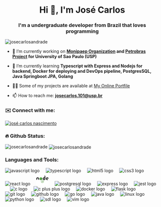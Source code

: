 <h1 align="center">Hi 👋, I'm José Carlos</h1>
<h3 align="center">I'm a undergraduate developer from Brazil that loves programming</h3>

<p align="left"> <img src="https://komarev.com/ghpvc/?username=josecarlosandrade&label=Profile%20views&color=0e75b6&style=flat" alt="josecarlosandrade" /> </p>

- 🔭 I’m currently working on **[Monipaep Organization](https://github.com/MoniPaepUSP) and [Petrobras Project](https://github.com/EESC-LabRoM) for University of Sao Paulo (USP)**

- 🌱 I’m currently learning **Typescript with Express and Nodejs for backend, Docker for deploying and DevOps pipeline, PostgresSQL, Java Springboot JPA, Golang**

- 👨‍💻 Some of my projects are available at [My Online Portfile](https://josecarlosandrade.github.io/Portfolio-JC)

- 📫 How to reach me: **josecarlos.101@usp.br**
  


<h3 align="left">✉️ Connect with me:</h3>
<p align="left">
<a href="https://www.linkedin.com/in/jos%C3%A9-carlos-andrade-do-nascimento-71186421a/" target="blank"><img align="center" src="https://raw.githubusercontent.com/rahuldkjain/github-profile-readme-generator/master/src/images/icons/Social/linked-in-alt.svg" alt="josé carlos nascimento" height="30" width="40" /></a>
</p>

<h3 align="left">🔥 Github Status:</h3>

<p><img align="left" src="https://github-readme-stats.vercel.app/api/top-langs?username=josecarlosandrade&show_icons=true&locale=en&layout=compact" alt="josecarlosandrade" /></p>

<p>&nbsp;<img align="center" src="https://github-readme-stats.vercel.app/api?username=josecarlosandrade&show_icons=true&locale=en" alt="josecarlosandrade" /></p>


<h3 align="left">Languages and Tools:</h3>
<p align="left"> <img src="https://cdn.jsdelivr.net/gh/devicons/devicon/icons/javascript/javascript-original.svg" height="40" alt="javascript logo"  />
  <img width="12" />
  <img src="https://cdn.jsdelivr.net/gh/devicons/devicon/icons/typescript/typescript-original.svg" height="40" alt="typescript logo"  />
  <img width="12" />
  <img src="https://cdn.jsdelivr.net/gh/devicons/devicon/icons/html5/html5-original.svg" height="40" alt="html5 logo"  />
  <img width="12" />
  <img src="https://cdn.jsdelivr.net/gh/devicons/devicon/icons/css3/css3-original.svg" height="40" alt="css3 logo"  />
  <img width="12" />
  <img src="https://cdn.jsdelivr.net/gh/devicons/devicon/icons/react/react-original.svg" height="40" alt="react logo"  />
  <img width="12" />
  <img src="https://raw.githubusercontent.com/devicons/devicon/master/icons/nodejs/nodejs-original-wordmark.svg" height="40" alt="nodejs logo"  />
  <img width="12" />
  <img src="https://cdn.jsdelivr.net/gh/devicons/devicon/icons/postgresql/postgresql-original.svg" height="40" alt="postgresql logo"  />
  <img width="12" />
  <img src="https://cdn.jsdelivr.net/gh/devicons/devicon/icons/express/express-original.svg" height="40" alt="express logo"  />
  <img width="12" />
  <img src="https://cdn.jsdelivr.net/gh/devicons/devicon/icons/jest/jest-plain.svg" height="40" alt="jest logo"  />
  <img width="12" />
  <img src="https://cdn.jsdelivr.net/gh/devicons/devicon/icons/c/c-original.svg" height="40" alt="c logo"  />
  <img width="12" />
  <img src="https://cdn.jsdelivr.net/gh/devicons/devicon/icons/cplusplus/cplusplus-original.svg" height="40" alt="c plus plus logo"  />
  <img width="12" />
  <img src="https://cdn.jsdelivr.net/gh/devicons/devicon/icons/docker/docker-original.svg" height="40" alt="docker logo"  />
  <img width="12" />
  <img src="https://cdn.jsdelivr.net/gh/devicons/devicon/icons/flask/flask-original.svg" height="40" alt="flask logo"  />
  <img width="12" />
  <img src="https://cdn.jsdelivr.net/gh/devicons/devicon/icons/git/git-original.svg" height="40" alt="git logo"  />
  <img width="12" />
  <img src="https://cdn.jsdelivr.net/gh/devicons/devicon/icons/github/github-original.svg" height="40" alt="github logo"  />
  <img width="12" />
  <img src="https://cdn.jsdelivr.net/gh/devicons/devicon/icons/go/go-original.svg" height="40" alt="go logo"  />
  <img width="12" />
  <img src="https://cdn.jsdelivr.net/gh/devicons/devicon/icons/java/java-original.svg" height="40" alt="java logo"  />
  <img width="12" />
  <img src="https://cdn.jsdelivr.net/gh/devicons/devicon/icons/linux/linux-original.svg" height="40" alt="linux logo"  />
  <img width="12" />
  <img src="https://cdn.jsdelivr.net/gh/devicons/devicon/icons/python/python-original.svg" height="40" alt="python logo"  />
  <img width="12" />
  <img src="https://cdn.jsdelivr.net/gh/devicons/devicon/icons/sdl/sdl-original.svg" height="40" alt="sdl logo"  />
  <img width="12" />
  <img src="https://cdn.jsdelivr.net/gh/devicons/devicon/icons/vim/vim-original.svg" height="40" alt="vim logo"  />
   </p>



